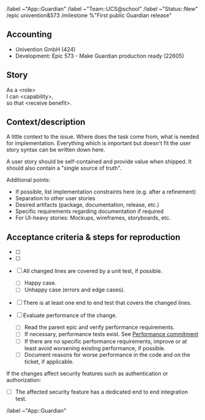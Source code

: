 <!--
Copyright (C) 2023 Univention GmbH

SPDX-License-Identifier: AGPL-3.0-only
-->

/label ~"App::Guardian"
/label ~"Team::UCS@school"
/label ~"Status::New"
/epic univention&573
/milestone %"First public Guardian release"

## Accounting

- Univention GmbH (424)
- Development: Epic 573 - Make Guardian production ready (22605)

## Story

As a \<role\><br/>
I can \<capability\>,<br/>
so that \<receive benefit\>.

## Context/description

A little context to the issue. Where does the task come from, what is needed for implementation. Everything which is important but doesn't fit the user story syntax can be written down here.

A user story should be self-contained and provide value when shipped. It should also contain a "single source of truth".

Additional points:

- If possible, list implementation constraints here (e.g. after a refinement)
- Separation to other user stories
- Desired artifacts (package, documentation, release, etc.)
- Specific requirements regarding documentation if required
- For UI-heavy stories: Mockups, wireframes, storyboards, etc.

## Acceptance criteria & steps for reproduction

- [ ]
- [ ]

- [ ] All changed lines are covered by a unit test, if possible.
  - [ ] Happy case.
  - [ ] Unhappy case (errors and edge cases).
- [ ] There is at least one end to end test that covers the changed lines.
- [ ] Evaluate performance of the change.
  - [ ] Read the parent epic and verify performance requirements.
  - [ ] If necessary, performance tests exist. See [Performance commitment](https://git.knut.univention.de/univention/internal/decision-records/-/blob/main/ucsschool/0008-performance-commitment.md)
  - [ ] If there are no specific performance requirements, improve or at least avoid worsening existing performance, if possible.
  - [ ] Document reasons for worse performance in the code and on the ticket, if applicable.

If the changes affect security features such as authentication or authorization:

- [ ] The affected security feature has a dedicated end to end integration test.

/label ~"App::Guardian"
